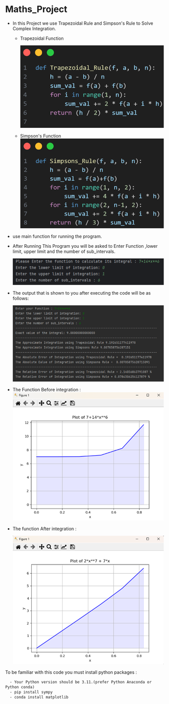 # Maths_Project
-  In this Project we use Trapezoidal Rule and Simpson's Rule to Solve Complex Integration.
    - Trapezoidal Function
      
      ![](images\trapezoidal.png)
    - Simpson's Function
      ![](images\simpson's.png)
- use main function  for running the program.
- After Running This Program you will be asked to Enter Function ,lower  limit, upper limit and the number of sub_intervals.

  ![](images\data.png)
- The output that is shown to you  after executing the code will be as follows:

  ![](images\output.png)


- The Function Before integration :
  ![](images\func_before.png)
- The function After integration :

  ![](images\func_after.png) 



To be familiar with this code you must install python packages :
 
      - Your Python version should be 3.11.(prefer Python Anaconda or Python conda)
      - pip install sympy
      - conda install matplotlib
